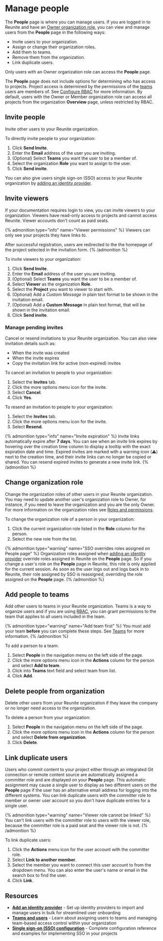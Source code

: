 # Manage people

The **People** page is where you can manage users.
If you are logged in to Reunite and have an [Owner organization role](../../access/roles.md#organization-roles), you can view and manage users from the **People** page in the following ways:

- Invite users to your organization.
- Assign or change their organization roles.
- Add them to teams.
- Remove them from the organization.
- Link duplicate users.

Only users with an Owner organization role can access the **People** page.

The **People** page does not include options for determining who has access to projects.
Project access is determined by the permissions of the [teams](./teams.md) users are members of.
See [Configure RBAC](../../access/index.md) for more information.
By default, users with the Owner or Member organization role can access all projects from the organization **Overview** page, unless restricted by RBAC.

## Invite people

Invite other users to your Reunite organization.

To directly invite people to your organization:

1. Click **Send Invite**.
1. Enter the **Email** address of the user you are inviting.
1. (Optional) Select **Teams** you want the user to be a member of.
1. Select the organization **Role** you want to assign to the user.
1. Click **Send invite**.

You can also give users single sign-on (SSO) access to your Reunite organization by [adding an identity provider](./sso/add-idp.md).

## Invite viewers

If your documentation requires login to view, you can invite viewers to your organization.
Viewers have read-only access to projects and cannot access Reunite.
Viewer accounts don't count as paid seats.

{% admonition type="info" name="Viewer permissions" %}
Viewers can only see your projects they have links to.

After successful registration, users are redirected to the the homepage of the project selected in the invitation form.
{% /admonition %}

To invite viewers to your organization:

1. Click **Send Invite**.
2. Enter the **Email** address of the user you are inviting.
3. (Optional) Select **Teams** you want the user to be a member of.
4. Select **Viewer** as the organization **Role**.
5. Select the **Project** you want to viewer to start with.
6. (Optional) Add a *Custom Message* in plain text format to be shown in the invitation email.
6. (Optional) Add a **Custom Message** in plain text format, that will be shown in the invitation email.
7. Click **Send invite**.

### Manage pending invites

Cancel or resend invitations to your Reunite organization. You can also view invitation details such as:
- When the invite was created
- When the invite expires
- Copy the invitation link for active (non-expired) invites

To cancel an invitation to people to your organization:

1. Select the **Invites** tab.
1. Click the more options menu icon for the invite.
1. Select **Cancel**.
1. Click **Yes**.

To resend an invitation to people to your organization:

1. Select the **Invites** tab.
1. Click the more options menu icon for the invite.
1. Select **Resend**.

{% admonition type="info" name="Invite expiration" %}
Invite links automatically expire after **7 days**. You can see when an invite link expires by hovering over the creation time column to display a tooltip with the exact expiration date and time. Expired invites are marked with a warning icon (⚠️) next to the creation time, and their invite links can no longer be copied or shared. You can resend expired invites to generate a new invite link.
{% /admonition %}

## Change organization role

Change the organization roles of other users in your Reunite organization.
You may need to update another user's organization role to Owner, for instance, if you need to leave the organization and you are the only Owner.
For more information on the organization roles see [Roles and permissions](../../access/roles.md).

To change the organization role of a person in your organization:

1. Click the current organization role listed in the **Role** column for the person.
2. Select the new role from the list.

{% admonition type="warning" name="SSO overrides roles assigned on People page" %}
Organization roles assigned when [adding an identity provider](./sso/add-idp.md) override roles assigned in Reunite on the **People** page.
So if you change a user's role on the **People** page in Reunite, this role is only applied for the current session.
As soon as the user logs out and logs back in to Reunite, their role assigned by SSO is reassigned, overriding the role assigned on the **People** page.
{% /admonition %}

## Add people to teams

Add other users to teams in your Reunite organization.
Teams is a way to organize users and if you are using [RBAC](../../access/rbac.md), you can grant permissions to the team that applies to all users included in the team.

{% admonition type="warning" name="Add team first" %}
You must add your team **before** you can complete these steps. See [Teams](./teams.md#create-a-new-team) for more information.
{% /admonition %}

To add a person to a team:

1. Select **People** in the navigation menu on the left side of the page.
2. Click the more options menu icon in the **Actions** column for the person and select **Add to team**.
3. Click into **Teams** text field and select team from list.
4. Click **Add**.

## Delete people from organization

Delete other users from your Reunite organization if they leave the company or no longer need access to the organization.

To delete a person from your organization:

1. Select **People** in the navigation menu on the left side of the page.
1. Click the more options menu icon in the **Actions** column for the person and select **Delete from organization**.
1. Click **Delete**.

## Link duplicate users

Users who commit content to your project either through an integrated Git connection or remote content source are automatically assigned a committer role and are displayed on your **People** page.
This automatic assignment may cause a single user to display as two different users on the **People** page if the user has an alternative email address for logging into the different systems.
You can link duplicate users with the committer role to member or owner user account so you don't have duplicate entries for a single user.

{% admonition type="warning" name="Viewer role cannot be linked" %}
You can't link users with the committer role to users with the viewer role, because the committer role is a paid seat and the viewer role is not.
{% /admonition %}

To link duplicate users:

1. Click the **Actions** menu icon for the user account with the committer role.
2. Select **Link to another member**.
3. Select the member you want to connect this user account to from the dropdown menu.
   You can also enter the user's name or email in the search box to find the user.
4. Click **Link**.

## Resources

- **[Add an identity provider](./sso/add-idp.md)** - Set up identity providers to import and manage users in bulk for streamlined user onboarding
- **[Teams and users](./teams.md)** - Learn about assigning users to teams and managing team-based access control within your organization
- **[Single sign-on (SSO) configuration](../../config/sso.md)** - Complete configuration reference and examples for implementing SSO in your projects
